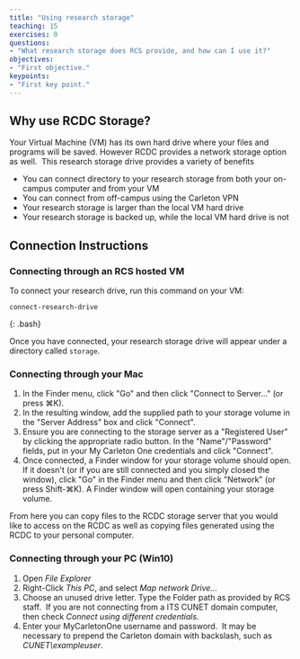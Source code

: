 ```yaml
---
title: "Using research storage"
teaching: 15
exercises: 0
questions:
- "What research storage does RCS provide, and how can I use it?"
objectives:
- "First objective."
keypoints:
- "First key point."
---
```

## Why use RCDC Storage?
Your Virtual Machine (VM) has its own hard drive where your files and programs will be saved. However RCDC provides a network storage option as well.  This research storage drive provides a variety of benefits

-   You can connect directory to your research storage from both your on-campus computer and from your VM
-   You can connect from off-campus using the Carleton VPN
-   Your research storage is larger than the local VM hard drive
-   Your research storage is backed up, while the local VM hard drive is not

## Connection Instructions

### Connecting through an RCS hosted VM

To connect your research drive, run this command on your VM:

~~~
connect-research-drive
~~~
{: .bash}

Once you have connected, your research storage drive will appear under a directory called `storage`.

### Connecting through your Mac

1.   In the Finder menu, click "Go" and then click "Connect to Server..." (or press ⌘K).
2.   In the resulting window, add the supplied path to your storage volume in the "Server Address" box and click "Connect".
3.   Ensure you are connecting to the storage server as a "Registered User" by clicking the appropriate radio button. In the "Name"/"Password" fields, put in your My Carleton One credentials and click "Connect".
4.   Once connected, a Finder window for your storage volume should open. If it doesn't (or if you are still connected and you simply closed the window), click "Go" in the Finder menu and then click "Network" (or press Shift-⌘K). A Finder window will open containing your storage volume.

From here you can copy files to the RCDC storage server that you would like to access on the RCDC as well as copying files generated using the RCDC to your personal computer.

### Connecting through your PC (Win10)

1.   Open *File Explorer*
2.   Right-Click *This PC*, and select *Map network Drive...*
3.   Choose an unused drive letter.  Type the Folder path as provided by RCS staff.  If you are not connecting from a ITS CUNET domain computer, then check *Connect using different credentials*.
4.   Enter your MyCarletonOne username and password.  It may be necessary to prepend the Carleton domain with backslash, such as *CUNET\exampleuser*.

